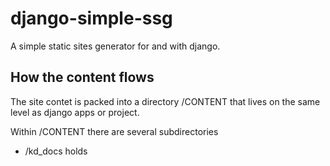 # django-simple-ssg

A simple static sites generator for and with django.






## How the content flows

The site contet is packed into a directory /CONTENT that lives on the same level as django apps or project.

Within /CONTENT there are several subdirectories

* /kd_docs holds 




